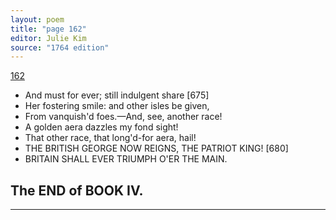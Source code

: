 ```yaml
---
layout: poem
title: "page 162"
editor: Julie Kim
source: "1764 edition"
---
```



[162]()

- And must for ever; still indulgent share [675]
- Her fostering smile: and other isles be given,
- From vanquish'd foes.—And, see, another race!
- A golden aera dazzles my fond sight! 
- That other race, that long'd-for aera, hail!
- THE BRITISH GEORGE NOW REIGNS, THE PATRIOT KING! [680]
- BRITAIN SHALL EVER TRIUMPH O'ER THE MAIN.

## The END of BOOK IV.

---
